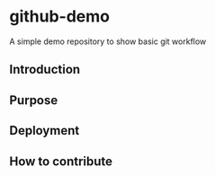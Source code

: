 # github-demo
A simple demo repository to show basic git workflow

## Introduction

## Purpose

## Deployment

## How to contribute